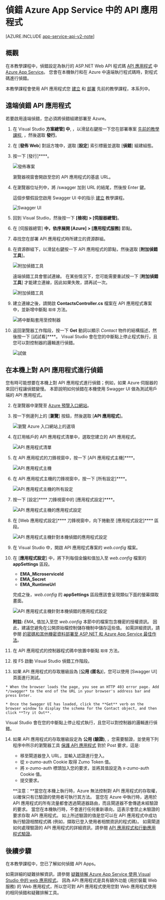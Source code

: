 <properties 
    pageTitle="偵錯 Azure App Service 中的 API 應用程式" 
    description="了解如何在 API 應用程式於 Azure App Service 執行時使用 Visual Studio 進行偵錯。" 
    services="app-service\api" 
    documentationCenter=".net" 
    authors="bradygaster" 
    manager="wpickett" 
    editor="jimbe"/>

<tags 
    ms.service="app-service-api" 
    ms.workload="web" 
    ms.tgt_pltfrm="dotnet" 
    ms.devlang="na" 
    ms.topic="article" 
    ms.date="10/08/2015" 
    ms.author="tdykstra"/>


# 偵錯 Azure App Service 中的 API 應用程式

[AZURE.INCLUDE [app-service-api-v2-note](../../includes/app-service-api-v2-note.md)]

## 概觀

在本教學課程中，偵錯設定為執行的 ASP.NET Web API 程式碼 [API 應用程式](app-service-api-apps-why-best-platform.md) 中 [Azure App Service](../app-service/app-service-value-prop-what-is.md)。 您會在本機執行和在 Azure 中遠端執行程式碼時，對程式碼進行偵錯。

本教學課程會使用 API 應用程式您 [建立](app-service-dotnet-create-api-app.md) 和 [部署](app-service-dotnet-deploy-api-app.md) 先前的教學課程，本系列中。

## 遠端偵錯 API 應用程式

若要啟用遠端偵錯，您必須將偵錯組建部署至 Azure。

1. 在 Visual Studio **方案總管] 中**, ，以滑鼠右鍵按一下您在部署專案 [先前的教學課程](app-service-dotnet-deploy-api-app.md), ，然後選取 **發行**。

2. 在 [**發佈 Web**] 對話方塊中，選取 [**設定**] 索引標籤並選取 [**偵錯**] 組建組態。

4. 按一下 [發行]****。

    ![發佈專案](./media/app-service-api-dotnet-debug/rd-debug-publish.png)

    瀏覽器視窗會開啟至您的 API 應用程式的基底 URL。

4. 在瀏覽器位址列中，將 /swagger 加到 URL 的結尾，然後按 Enter 鍵。

    這個步驟假設您啟用 Swagger UI 中的指示 [建立](app-service-dotnet-create-api-app.md) 教學課程。

    ![Swagger UI](./media/app-service-api-dotnet-debug/rd-swagger-ui.png)

5. 回到 Visual Studio，然後按一下 **[檢視] > [伺服器總管]**。

6. 在 [伺服器總管] ****中，依序展開 [Azure] > [應用程式服務]**** 節點。

7. 尋找您在部署 API 應用程式時所建立的資源群組。

8. 在資源群組下，以滑鼠右鍵按一下 API 應用程式的節點，然後選取 [**附加偵錯工具**]。

    ![附加偵錯工具](./media/app-service-api-dotnet-debug/rd-attach-debugger.png)

    遠端偵錯工具會嘗試連線。 在某些情況下，您可能需要重試按一下 [**附加偵錯工具**] 才能建立連線，因此如果失敗，請再試一次。

    ![附加偵錯工具](./media/app-service-api-dotnet-debug/rd-attaching.png)

9. 建立連線之後，請開啟 **ContactsController.cs** 檔案在 API 應用程式專案中，並新增中斷點 `取得` 方法。

    ![將中斷點套用至控制器](./media/app-service-api-dotnet-debug/rd-breakpoints.png)

10. 返回瀏覽器工作階段，按一下 **Get** 動詞以顯示 *Contact* 物件的結構描述，然後按一下 [試試看]****。 Visual Studio 會在您的中斷點上停止程式執行，且您可以對控制器的邏輯進行偵錯。

    ![試做](./media/app-service-api-dotnet-debug/rd-try-it-out.png)

## 在本機上對 API 應用程式進行偵錯

您有時可能想要在本機上對 API 應用程式進行偵錯；例如，如果 Azure 伺服器的來回行程讓偵錯變慢。 本節說明如何偵錯在本機使用 Swagger UI 做為測試用戶端的 API 應用程式。

2. 在瀏覽器中瀏覽至 [Azure 預覽入口網站](https://portal.azure.com)。

3. 按一下側邊列上的 [**瀏覽**] 按鈕，然後選取 [**API 應用程式**]。

    ![瀏覽 Azure 入口網站上的選項](./media/app-service-api-dotnet-debug/ld-browse.png)

4. 在訂用帳戶的 API 應用程式清單中，選取您建立的 API 應用程式。

    ![API 應用程式清單](./media/app-service-api-dotnet-debug/ld-api-app-list.png)

5. 在 API 應用程式的刀鋒視窗中，按一下 [API 應用程式主機]****。

    ![API 應用程式主機](./media/app-service-api-dotnet-debug/ld-api-app-blade-api-app-host.png)

6. 在 API 應用程式主機的刀鋒視窗中，按一下 [所有設定]****。

    ![API 應用程式主機的所有設定](./media/app-service-api-dotnet-debug/ld-api-app-host-all-settings.png)

7. 按一下 [設定]**** 刀鋒視窗中的 [應用程式設定]****。

    ![API 應用程式主機的應用程式設定](./media/app-service-api-dotnet-debug/ld-application-settings.png)

8. 在 [Web 應用程式設定]**** 刀鋒視窗中，向下捲動至 [應用程式設定]**** 區段。

    ![API 應用程式主機針對本機偵錯的應用程式設定](./media/app-service-api-dotnet-debug/ld-app-settings-for-local-debugging.png)

1. 在 Visual Studio 中，開啟 API 應用程式專案的 *web.config* 檔案。

9. 在 [**應用程式設定**] 中，將下列每個金鑰和值加入至 *web.config* 檔案的 **appSettings** 區段。
    - **EMA\_MicroserviceId**
    - **EMA\_Secret**
    - **EMA\_RuntimeUrl**

    完成之後，*web.config* 的 **appSettings** 區段應該會呈現類似下面的螢幕擷取畫面。

    ![API 應用程式主機針對本機偵錯的應用程式設定](./media/app-service-api-dotnet-debug/ld-debug-settings.png)

    **附註:** *EMA_* 值加入至您 *web.config* 本節中的檔案包含機密的授權資訊。 因此，建議您避免在公開原始檔控制儲存機制中儲存這些值。 如需詳細資訊，請參閱 [的密碼和其他機密資料部署至 ASP.NET 和 Azure App Service 最佳作法](http://www.asp.net/identity/overview/features-api/best-practices-for-deploying-passwords-and-other-sensitive-data-to-aspnet-and-azure)。

10. 在 API 應用程式的控制器程式碼中放置中斷點 `取得` 方法。

11. 按 F5 啟動 Visual Studio 偵錯工作階段。

13.  如果 API 應用程式的存取層級設為 [**公用 (匿名)**]，您可以使用 [Swagger UI] 頁面進行測試。

    * When the browser loads the page, you see an HTTP 403 error page. Add */swagger* to the end of the URL in your browser's address bar and press Enter.
    
    * Once the Swagger UI has loaded, click the **Get** verb on the browser window to display the schema for the Contact object, and then click **Try it Out**.

   Visual Studio 會在您的中斷點上停止程式執行，且您可以對控制器的邏輯進行偵錯。

14. 如果 API 應用程式的存取層級設定為 **公用 (驗證)**, ，您需要驗證，並使用下列程序中所示的瀏覽器工具 [保護 API 應用程式](app-service-api-dotnet-add-authentication.md#use-postman-to-send-a-post-request) 對於 Post 要求，這是:

    * 移至閘道器登入 URL，並輸入認證進行登入。
    * 從 x-zumo-auth Cookie 取得 Zumo Token 值。
    * 將 x-zumo-auth 標頭加入您的要求，並將其值設定為 x-zumo-auth Cookie 值。
    * 提交要求。

    **注意：**當您在本機上執行時，Azure 無法控制對 API 應用程式的存取權，以確保只有已驗證的使用者可執行其方法。 當您在 Azure 中執行時，適用於 API 應用程式的所有流量都會透過閘道器路由，而且閘道器不會傳遞未經驗證的要求。 當您在本機執行時，不會進行任何重新導向，這表示會禁止未驗證的要求存取 API 應用程式。 如上所述驗證的值是您可以在 API 應用程式中成功執行驗證相關程式碼 (例如，擷取已登入使用者相關資訊的程式碼)。 如需閘道如何處理驗證的 API 應用程式的詳細資訊，請參閱 [API 應用程式和行動應用程式驗證](../app-service/app-service-authentication-overview.md#azure-app-service-gateway)。

## 後續步驟

在本教學課程中，您已了解如何偵錯 API Apps。

如需詳細的疑難排解資訊，請參閱 [疑難排解 Azure App Service 使用 Visual Studio 中的 web 應用程式](../app-service-web/web-sites-dotnet-troubleshoot-visual-studio.md)。 因為 API 應用程式是具有額外功能 (用於裝載 Web 服務) 的 Web 應用程式，所以您可對 API 應用程式使用您對 Web 應用程式使用的相同偵錯和疑難排解工具。





